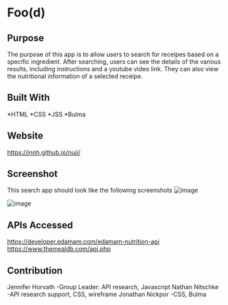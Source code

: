 # Foo(d)

## Purpose
The purpose of this app is to allow users to search for receipes based on a specific ingredient. After searching, users can see the details of the various results, including instructions and a youtube video link. They can also view the nutritional information of a selected receipe.

## Built With
*HTML 
*CSS
*JSS
*Bulma

## Website
https://jnnh.github.io/nujj/

## Screenshot
This search app should look like the following screenshots
![image](https://user-images.githubusercontent.com/94391604/149665600-e097b693-41d8-42c0-b154-cf5b3175b853.png)

![image](https://user-images.githubusercontent.com/94391604/149665633-75e6c2a1-31a8-4013-ab17-a4b757950da8.png)

## APIs Accessed
https://developer.edamam.com/edamam-nutrition-api
https://www.themealdb.com/api.php

## Contribution
Jennifer Horvath -Group Leader: API research, Javascript
Nathan Nitschke -API research support, CSS, wireframe
Jonathan Nickpor -CSS, Bulma